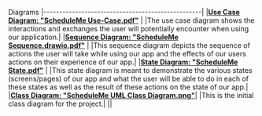 
Diagrams
|--------------------------------------------------|
|[**Use Case Diagram: "ScheduleMe Use-Case.pdf"**](https://github.com/lac-phong/CS151-ScheduleMe/blob/master/Diagrams/Use%20Case.drawio.pdf) | 
|The use case diagram shows the interactions and exchanges the user will potentially encounter when using our application.|
|[**Sequence Diagram: "ScheduleMe Sequence.drawio.pdf"**](https://github.com/lac-phong/CS151-ScheduleMe/blob/master/Diagrams/schedulemesequence.drawio%20(2).pdf) |
|This sequence diagram depicts the sequence of actions the user will take while using our app and the effects of our users actions on their experience of our app.|
|[**State Diagram: "ScheduleMe State.pdf"**](https://github.com/lac-phong/CS151-ScheduleMe/blob/master/Diagrams/schedulemestate.drawio.pdf) |
|This state diagram is meant to demonstrate the various states (screens/pages) of our app and what the user will be able to do in each of these states as well as the result of these actions on the state of our app.|
|[**Class Diagram: "ScheduleMe UML Class Diagram.png"**](https://github.com/lac-phong/CS151-ScheduleMe/blob/master/Diagrams/ScheduleMe%20UML%20Class%20Diagram.png)|
|This is the initial class diagram for the project.|
||
